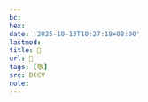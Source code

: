 ```yaml
---
bc:
hex:
date: '2025-10-13T10:27:18+08:00'
lastmod:
title: 􀊣
url: 􀊣
tags: [敬]
src: DCCV
note:
---
```


